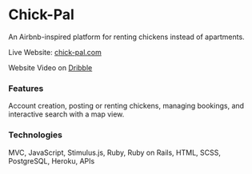 # Chick-Pal 
An Airbnb-inspired platform for renting chickens instead of apartments. 
 
Live Website: [chick-pal.com](https://chick-pal.herokuapp.com) 
 
Website Video on [Dribble](https://dribbble.com/shots/22382251-Chick-Pal-Rent-Chickens) 
 
### Features  
Account creation, posting or renting chickens, managing bookings, and interactive search with a map view. 
 
### Technologies  
MVC, JavaScript, Stimulus.js, Ruby, Ruby on Rails, HTML, SCSS, PostgreSQL, Heroku, APIs 
   
